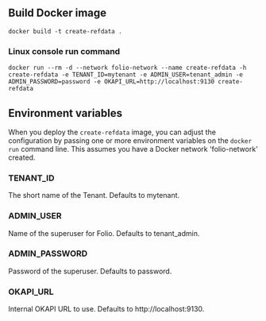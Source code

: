 ## Build Docker image

`docker build -t create-refdata .`

### Linux console run command

`docker run --rm -d --network folio-network --name create-refdata -h create-refdata -e TENANT_ID=mytenant -e ADMIN_USER=tenant_admin -e ADMIN_PASSWORD=password -e OKAPI_URL=http://localhost:9130 create-refdata`

## Environment variables

When you deploy the `create-refdata` image, you can adjust the configuration by passing one or more environment variables on the `docker run` command line. This assumes you have a Docker network 'folio-network' created.

### TENANT_ID

The short name of the Tenant. Defaults to mytenant.

### ADMIN_USER

Name of the superuser for Folio. Defaults to tenant_admin.

### ADMIN_PASSWORD

Password of the superuser. Defaults to password.

### OKAPI_URL

Internal OKAPI URL to use. Defaults to http://localhost:9130.